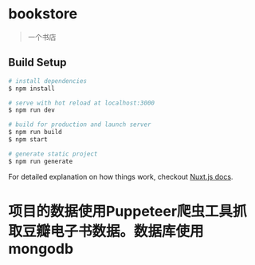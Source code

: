 # bookstore

> 一个书店

## Build Setup

``` bash
# install dependencies
$ npm install

# serve with hot reload at localhost:3000
$ npm run dev

# build for production and launch server
$ npm run build
$ npm start

# generate static project
$ npm run generate
```

For detailed explanation on how things work, checkout [Nuxt.js docs](https://nuxtjs.org).

<h1>项目的数据使用Puppeteer爬虫工具抓取豆瓣电子书数据。数据库使用mongodb<h1>
